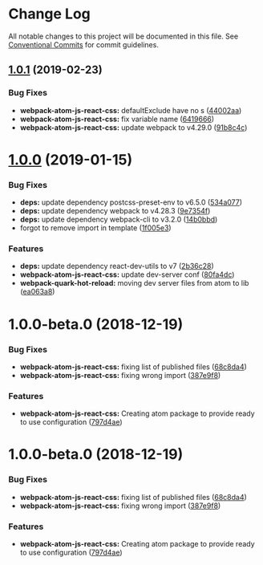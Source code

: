 # Change Log

All notable changes to this project will be documented in this file.
See [Conventional Commits](https://conventionalcommits.org) for commit guidelines.

## [1.0.1](https://github.com/thc-tools/webpack-laboratory/compare/@thc/webpack-atom-js-react-css@1.0.0...@thc/webpack-atom-js-react-css@1.0.1) (2019-02-23)


### Bug Fixes

* **webpack-atom-js-react-css:** defaultExclude have no s ([44002aa](https://github.com/thc-tools/webpack-laboratory/commit/44002aa))
* **webpack-atom-js-react-css:** fix variable name ([6419666](https://github.com/thc-tools/webpack-laboratory/commit/6419666))
* **webpack-atom-js-react-css:** update webpack to v4.29.0 ([91b8c4c](https://github.com/thc-tools/webpack-laboratory/commit/91b8c4c))






# [1.0.0](https://github.com/thc-tools/webpack-laboratory/compare/@thc/webpack-atom-js-react-css@1.0.0-beta.0...@thc/webpack-atom-js-react-css@1.0.0) (2019-01-15)


### Bug Fixes

* **deps:** update dependency postcss-preset-env to v6.5.0 ([534a077](https://github.com/thc-tools/webpack-laboratory/commit/534a077))
* **deps:** update dependency webpack to v4.28.3 ([9e7354f](https://github.com/thc-tools/webpack-laboratory/commit/9e7354f))
* **deps:** update dependency webpack-cli to v3.2.0 ([14b0bbd](https://github.com/thc-tools/webpack-laboratory/commit/14b0bbd))
* forgot to remove import in template ([1f005e3](https://github.com/thc-tools/webpack-laboratory/commit/1f005e3))


### Features

* **deps:** update dependency react-dev-utils to v7 ([2b36c28](https://github.com/thc-tools/webpack-laboratory/commit/2b36c28))
* **webpack-atom-js-react-css:** update dev-server conf ([80fa4dc](https://github.com/thc-tools/webpack-laboratory/commit/80fa4dc))
* **webpack-quark-hot-reload:** moving dev server files from atom to lib ([ea063a8](https://github.com/thc-tools/webpack-laboratory/commit/ea063a8))






# 1.0.0-beta.0 (2018-12-19)


### Bug Fixes

* **webpack-atom-js-react-css:** fixing list of published files ([68c8da4](https://github.com/thc-tools/webpack-laboratory/commit/68c8da4))
* **webpack-atom-js-react-css:** fixing wrong import ([387e9f8](https://github.com/thc-tools/webpack-laboratory/commit/387e9f8))


### Features

* **webpack-atom-js-react-css:** Creating atom package to provide ready to use configuration ([797d4ae](https://github.com/thc-tools/webpack-laboratory/commit/797d4ae))





# 1.0.0-beta.0 (2018-12-19)


### Bug Fixes

* **webpack-atom-js-react-css:** fixing list of published files ([68c8da4](https://github.com/thc-tools/webpack-laboratory/commit/68c8da4))
* **webpack-atom-js-react-css:** fixing wrong import ([387e9f8](https://github.com/thc-tools/webpack-laboratory/commit/387e9f8))


### Features

* **webpack-atom-js-react-css:** Creating atom package to provide ready to use configuration ([797d4ae](https://github.com/thc-tools/webpack-laboratory/commit/797d4ae))
